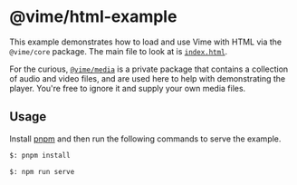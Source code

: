# @vime/html-example

This example demonstrates how to load and use Vime with HTML via the `@vime/core` package. The
main file to look at is [`index.html`](./index.html).

For the curious, [`@vime/media`](../../packages/media) is a private package that contains a collection
of audio and video files, and are used here to help with demonstrating the player. You're free to
ignore it and supply your own media files.

## Usage

Install [pnpm](https://pnpm.js.org/en/installation) and then run the following commands to serve
the example.

```bash
$: pnpm install

$: npm run serve
```
